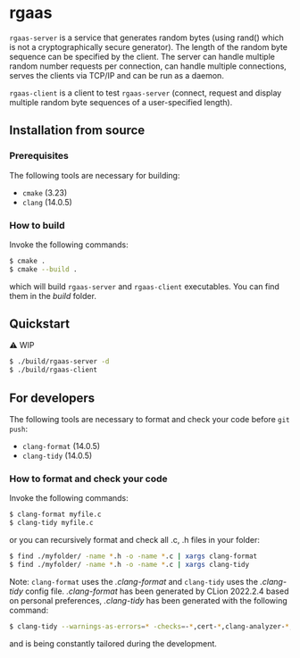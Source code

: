 # rgaas

`rgaas-server` is a service that generates random bytes (using rand() which is not a cryptographically secure generator). The length of the random byte sequence can be specified by the client. The server can handle multiple
random number requests per connection, can handle multiple connections, serves the clients via TCP/IP and can be run as a daemon.

`rgaas-client` is a client to test `rgaas-server` (connect, request and display multiple random byte
sequences of a user-specified length).

## Installation from source

### Prerequisites

The following tools are necessary for building:

- `cmake` (3.23)
- `clang` (14.0.5)

### How to build

Invoke the following commands:

```bash
$ cmake .
$ cmake --build .
```

which will build `rgaas-server` and `rgaas-client` executables. You can find them in the _build_ folder.

## Quickstart

:warning: WIP

```bash
$ ./build/rgaas-server -d
$ ./build/rgaas-client
```

## For developers

The following tools are necessary to format and check your code before `git push`:

- `clang-format` (14.0.5)
- `clang-tidy` (14.0.5)

### How to format and check your code

Invoke the following commands:

```bash
$ clang-format myfile.c
$ clang-tidy myfile.c
```
or you can recursively format and check all .c, .h files in your folder:

```bash
$ find ./myfolder/ -name *.h -o -name *.c | xargs clang-format
$ find ./myfolder/ -name *.h -o -name *.c | xargs clang-tidy
```

Note: `clang-format` uses the _.clang-format_ and `clang-tidy` uses the _.clang-tidy_ config file.
_.clang-format_ has been generated by CLion 2022.2.4 based on personal preferences, _.clang-tidy_ has been generated with the following command:
```bash
$ clang-tidy --warnings-as-errors=* -checks=-*,cert-*,clang-analyzer-*,llvm-*,misc-*,modernize-*,performance-*,portability-*,readability-*,-llvmlibc-restrict-system-libc-headers,-readability-identifier-length,-llvm-header-guard --dump-config > .clang-tidy
```

and is being constantly tailored during the development.
